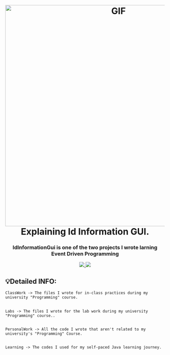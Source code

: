 <h1 align="center">
  <br>
  <img alt="GIF" src="https://camo.githubusercontent.com/cae12fddd9d6982901d82580bdf321d81fb299141098ca1c2d4891870827bf17/68747470733a2f2f6d69726f2e6d656469756d2e636f6d2f6d61782f313336302f302a37513379765349765f7430696f4a2d5a2e676966" width = 700px/>  


  <br>
  Explaining Id Information GUI.
  <br>
</h1>

<h3 align="center">IdInformationGui is one of the two projects I wrote larning Event Driven Programming</h3>

<p align="center">
  <a href="">
    <img src="https://img.shields.io/badge/Written%20with-VS%20Code-blue.svg">
    <img src="https://img.shields.io/badge/Written%20in-Java-red.svg">

  </a>
  </p>

## 💡Detailed INFO:
```ClassWork -> The files I wrote for in-class practices during my university "Programming" course.```
##
```Labs -> The files I wrote for the lab work during my university "Programming" course..```
##
```PersonalWork -> All the code I wrote that aren't related to my university's "Programming" Course.```
##
```Learning -> The codes I used for my self-paced Java learning journey.```
##
